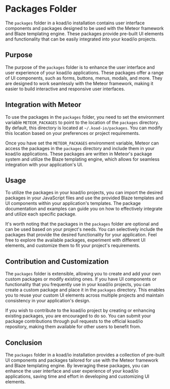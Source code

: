 # Packages Folder

The `packages` folder in a koad/io installation contains user interface components and packages designed to be used with the Meteor framework and Blaze templating engine. These packages provide pre-built UI elements and functionality that can be easily integrated into your koad/io projects.

## Purpose

The purpose of the `packages` folder is to enhance the user interface and user experience of your koad/io applications. These packages offer a range of UI components, such as forms, buttons, menus, modals, and more. They are designed to work seamlessly with the Meteor framework, making it easier to build interactive and responsive user interfaces.

## Integration with Meteor

To use the packages in the `packages` folder, you need to set the environment variable `METEOR_PACKAGES` to point to the location of the `packages` directory. By default, this directory is located at `~/.koad-io/packages`. You can modify this location based on your preferences or project requirements.

Once you have set the `METEOR_PACKAGES` environment variable, Meteor can access the packages in the `packages` directory and include them in your koad/io applications. These packages are written in Meteor's package system and utilize the Blaze templating engine, which allows for seamless integration with your application's UI.

## Usage

To utilize the packages in your koad/io projects, you can import the desired packages in your JavaScript files and use the provided Blaze templates and UI components within your application's templates. The package documentation and examples can guide you on how to effectively integrate and utilize each specific package.

It's worth noting that the packages in the `packages` folder are optional and can be used based on your project's needs. You can selectively include the packages that provide the desired functionality for your application. Feel free to explore the available packages, experiment with different UI elements, and customize them to fit your project's requirements.

## Contribution and Customization

The `packages` folder is extensible, allowing you to create and add your own custom packages or modify existing ones. If you have UI components or functionality that you frequently use in your koad/io projects, you can create a custom package and place it in the `packages` directory. This enables you to reuse your custom UI elements across multiple projects and maintain consistency in your application's design.

If you wish to contribute to the koad/io project by creating or enhancing existing packages, you are encouraged to do so. You can submit your package contributions through pull requests to the official koad/io repository, making them available for other users to benefit from.

## Conclusion

The `packages` folder in a koad/io installation provides a collection of pre-built UI components and packages tailored for use with the Meteor framework and Blaze templating engine. By leveraging these packages, you can enhance the user interface and user experience of your koad/io applications, saving time and effort in developing and customizing UI elements.